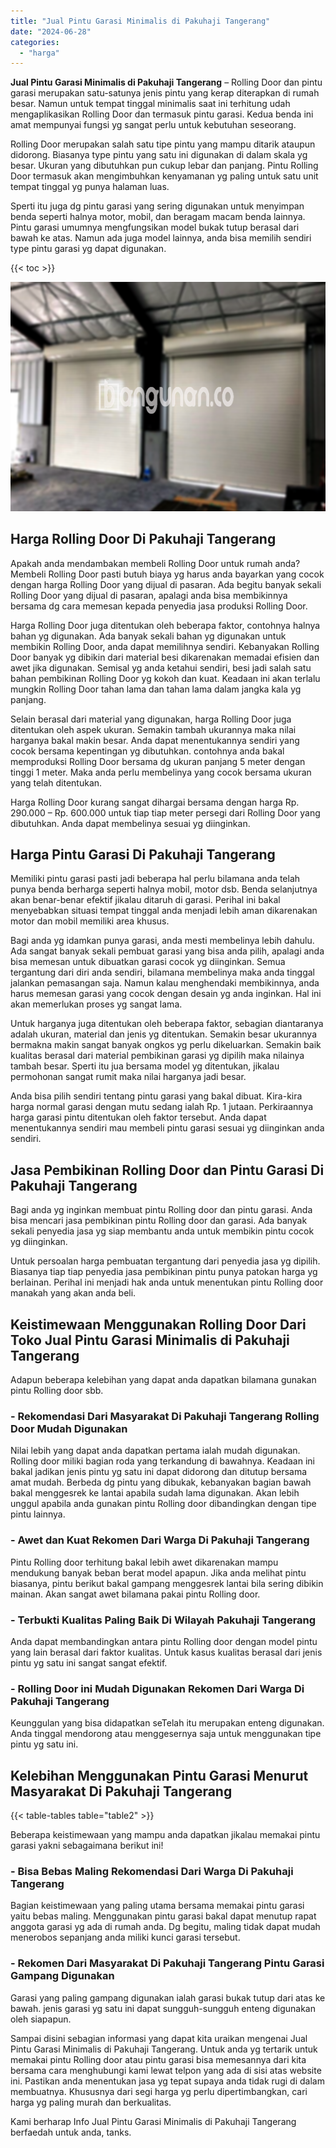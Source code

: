 ```yaml
---
title: "Jual Pintu Garasi Minimalis di Pakuhaji Tangerang"
date: "2024-06-28"
categories: 
  - "harga"
---
```


**Jual Pintu Garasi Minimalis di Pakuhaji Tangerang** – Rolling Door dan pintu garasi merupakan satu-satunya jenis pintu yang kerap diterapkan di rumah besar. Namun untuk tempat tinggal minimalis saat ini terhitung udah mengaplikasikan Rolling Door dan termasuk pintu garasi. Kedua benda ini amat mempunyai fungsi yg sangat perlu untuk kebutuhan seseorang.

Rolling Door merupakan salah satu tipe pintu yang mampu ditarik ataupun didorong. Biasanya type pintu yang satu ini digunakan di dalam skala yg besar. Ukuran yang dibutuhkan pun cukup lebar dan panjang. Pintu Rolling Door termasuk akan mengimbuhkan kenyamanan yg paling untuk satu unit tempat tinggal yg punya halaman luas.

Sperti itu juga dg pintu garasi yang sering digunakan untuk menyimpan benda seperti halnya motor, mobil, dan beragam macam benda lainnya. Pintu garasi umumnya mengfungsikan model bukak tutup berasal dari bawah ke atas. Namun ada juga model lainnya, anda bisa memilih sendiri type pintu garasi yg dapat digunakan.

{{< toc >}}

![Jual Pintu Garasi Minimalis di Pakuhaji Tangerang](/images/pintu-garasi-58.png)

## Harga Rolling Door Di Pakuhaji Tangerang

Apakah anda mendambakan membeli Rolling Door untuk rumah anda? Membeli Rolling Door pasti butuh biaya yg harus anda bayarkan yang cocok dengan harga Rolling Door yang dijual di pasaran. Ada begitu banyak sekali Rolling Door yang dijual di pasaran, apalagi anda bisa membikinnya bersama dg cara memesan kepada penyedia jasa produksi Rolling Door.

Harga Rolling Door juga ditentukan oleh beberapa faktor, contohnya halnya bahan yg digunakan. Ada banyak sekali bahan yg digunakan untuk membikin Rolling Door, anda dapat memilihnya sendiri. Kebanyakan Rolling Door banyak yg dibikin dari material besi dikarenakan memadai efisien dan awet jika digunakan. Semisal yg anda ketahui sendiri, besi jadi salah satu bahan pembikinan Rolling Door yg kokoh dan kuat. Keadaan ini akan terlalu mungkin Rolling Door tahan lama dan tahan lama dalam jangka kala yg panjang.

Selain berasal dari material yang digunakan, harga Rolling Door juga ditentukan oleh aspek ukuran. Semakin tambah ukurannya maka nilai harganya bakal makin besar. Anda dapat menentukannya sendiri yang cocok bersama kepentingan yg dibutuhkan. contohnya anda bakal memproduksi Rolling Door bersama dg ukuran panjang 5 meter dengan tinggi 1 meter. Maka anda perlu membelinya yang cocok bersama ukuran yang telah ditentukan.

Harga Rolling Door kurang sangat dihargai bersama dengan harga Rp. 290.000 – Rp. 600.000 untuk tiap tiap meter persegi dari Rolling Door yang dibutuhkan. Anda dapat membelinya sesuai yg diinginkan.

## Harga Pintu Garasi Di Pakuhaji Tangerang

Memiliki pintu garasi pasti jadi beberapa hal perlu bilamana anda telah punya benda berharga seperti halnya mobil, motor dsb. Benda selanjutnya akan benar-benar efektif jikalau ditaruh di garasi. Perihal ini bakal menyebabkan situasi tempat tinggal anda menjadi lebih aman dikarenakan motor dan mobil memiliki area khusus.

Bagi anda yg idamkan punya garasi, anda mesti membelinya lebih dahulu. Ada sangat banyak sekali pembuat garasi yang bisa anda pilih, apalagi anda bisa memesan untuk dibuatkan garasi cocok yg diinginkan. Semua tergantung dari diri anda sendiri, bilamana membelinya maka anda tinggal jalankan pemasangan saja. Namun kalau menghendaki membikinnya, anda harus memesan garasi yang cocok dengan desain yg anda inginkan. Hal ini akan memerlukan proses yg sangat lama.

Untuk harganya juga ditentukan oleh beberapa faktor, sebagian diantaranya adalah ukuran, material dan jenis yg ditentukan. Semakin besar ukurannya bermakna makin sangat banyak ongkos yg perlu dikeluarkan. Semakin baik kualitas berasal dari material pembikinan garasi yg dipilih maka nilainya tambah besar. Sperti itu jua bersama model yg ditentukan, jikalau permohonan sangat rumit maka nilai harganya jadi besar.

Anda bisa pilih sendiri tentang pintu garasi yang bakal dibuat. Kira-kira harga normal garasi dengan mutu sedang ialah Rp. 1 jutaan. Perkiraannya harga garasi pintu ditentukan oleh faktor tersebut. Anda dapat menentukannya sendiri mau membeli pintu garasi sesuai yg diinginkan anda sendiri.

## Jasa Pembikinan Rolling Door dan Pintu Garasi Di Pakuhaji Tangerang

Bagi anda yg inginkan membuat pintu Rolling door dan pintu garasi. Anda bisa mencari jasa pembikinan pintu Rolling door dan garasi. Ada banyak sekali penyedia jasa yg siap membantu anda untuk membikin pintu cocok yg diinginkan.

Untuk persoalan harga pembuatan tergantung dari penyedia jasa yg dipilih. Biasanya tiap tiap penyedia jasa pembikinan pintu punya patokan harga yg berlainan. Perihal ini menjadi hak anda untuk menentukan pintu Rolling door manakah yang akan anda beli.

## Keistimewaan Menggunakan Rolling Door Dari Toko Jual Pintu Garasi Minimalis di Pakuhaji Tangerang

Adapun beberapa kelebihan yang dapat anda dapatkan bilamana gunakan pintu Rolling door sbb.

### \- Rekomendasi Dari Masyarakat Di Pakuhaji Tangerang Rolling Door Mudah Digunakan

Nilai lebih yang dapat anda dapatkan pertama ialah mudah digunakan. Rolling door miliki bagian roda yang terkandung di bawahnya. Keadaan ini bakal jadikan jenis pintu yg satu ini dapat didorong dan ditutup bersama amat mudah. Berbeda dg pintu yang dibukak, kebanyakan bagian bawah bakal menggesrek ke lantai apabila sudah lama digunakan. Akan lebih unggul apabila anda gunakan pintu Rolling door dibandingkan dengan tipe pintu lainnya.

### \- Awet dan Kuat Rekomen Dari Warga Di Pakuhaji Tangerang

Pintu Rolling door terhitung bakal lebih awet dikarenakan mampu mendukung banyak beban berat model apapun. Jika anda melihat pintu biasanya, pintu berikut bakal gampang menggesrek lantai bila sering dibikin mainan. Akan sangat awet bilamana pakai pintu Rolling door.

### \- Terbukti Kualitas Paling Baik Di Wilayah Pakuhaji Tangerang

Anda dapat membandingkan antara pintu Rolling door dengan model pintu yang lain berasal dari faktor kualitas. Untuk kasus kualitas berasal dari jenis pintu yg satu ini sangat sangat efektif.

### \- Rolling Door ini Mudah Digunakan Rekomen Dari Warga Di Pakuhaji Tangerang

Keunggulan yang bisa didapatkan seTelah itu merupakan enteng digunakan. Anda tinggal mendorong atau menggesernya saja untuk menggunakan tipe pintu yg satu ini.

## Kelebihan Menggunakan Pintu Garasi Menurut Masyarakat Di Pakuhaji Tangerang

{{< table-tables table="table2" >}}

Beberapa keistimewaan yang mampu anda dapatkan jikalau memakai pintu garasi yakni sebagaimana berikut ini!

### \- Bisa Bebas Maling Rekomendasi Dari Warga Di Pakuhaji Tangerang

Bagian keistimewaan yang paling utama bersama memakai pintu garasi yaitu bebas maling. Menggunakan pintu garasi bakal dapat menutup rapat anggota garasi yg ada di rumah anda. Dg begitu, maling tidak dapat mudah menerobos sepanjang anda miliki kunci garasi tersebut.

### \- Rekomen Dari Masyarakat Di Pakuhaji Tangerang Pintu Garasi Gampang Digunakan

Garasi yang paling gampang digunakan ialah garasi bukak tutup dari atas ke bawah. jenis garasi yg satu ini dapat sungguh-sungguh enteng digunakan oleh siapapun.

Sampai disini sebagian informasi yang dapat kita uraikan mengenai Jual Pintu Garasi Minimalis di Pakuhaji Tangerang. Untuk anda yg tertarik untuk memakai pintu Rolling door atau pintu garasi bisa memesannya dari kita bersama cara menghubungi kami lewat telpon yang ada di sisi atas website ini. Pastikan anda menentukan jasa yg tepat supaya anda tidak rugi di dalam membuatnya. Khususnya dari segi harga yg perlu dipertimbangkan, cari harga yg paling murah dan berkualitas.

Kami berharap Info Jual Pintu Garasi Minimalis di Pakuhaji Tangerang berfaedah untuk anda, tanks.
